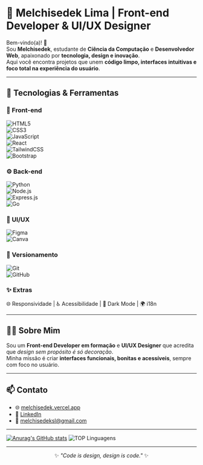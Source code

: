 # 🎨 Melchisedek Lima | Front-end Developer & UI/UX Designer  

Bem-vindo(a)! 👋  
Sou **Melchisedek**, estudante de **Ciência da Computação** e **Desenvolvedor Web**, apaixonado por **tecnologia, design e inovação**.  
Aqui você encontra projetos que unem **código limpo, interfaces intuitivas e foco total na experiência do usuário**.  

---

## 🚀 Tecnologias & Ferramentas  

### 🎯 Front-end  
![HTML5](https://img.shields.io/badge/HTML5-E34F26?style=for-the-badge&logo=html5&logoColor=white)  
![CSS3](https://img.shields.io/badge/CSS3-1572B6?style=for-the-badge&logo=css3&logoColor=white)  
![JavaScript](https://img.shields.io/badge/JavaScript-F7DF1E?style=for-the-badge&logo=javascript&logoColor=black)  
![React](https://img.shields.io/badge/React-20232A?style=for-the-badge&logo=react&logoColor=61DAFB)  
![TailwindCSS](https://img.shields.io/badge/TailwindCSS-38B2AC?style=for-the-badge&logo=tailwind-css&logoColor=white)  
![Bootstrap](https://img.shields.io/badge/Bootstrap-7952B3?style=for-the-badge&logo=bootstrap&logoColor=white)  

### ⚙️ Back-end  
![Python](https://img.shields.io/badge/Python-3776AB?style=for-the-badge&logo=python&logoColor=white)  
![Node.js](https://img.shields.io/badge/Node.js-339933?style=for-the-badge&logo=node.js&logoColor=white)  
![Express.js](https://img.shields.io/badge/Express.js-000000?style=for-the-badge&logo=express&logoColor=white)  
![Go](https://img.shields.io/badge/Go-00ADD8?style=for-the-badge&logo=go&logoColor=white)  

### 🎨 UI/UX  
![Figma](https://img.shields.io/badge/Figma-F24E1E?style=for-the-badge&logo=figma&logoColor=white)  
![Canva](https://img.shields.io/badge/Canva-00C4CC?style=for-the-badge&logo=canva&logoColor=white)  

### 📂 Versionamento  
![Git](https://img.shields.io/badge/Git-F05032?style=for-the-badge&logo=git&logoColor=white)  
![GitHub](https://img.shields.io/badge/GitHub-181717?style=for-the-badge&logo=github&logoColor=white)  

### ✨ Extras  
🌐 Responsividade | ♿ Acessibilidade | 🌙 Dark Mode | 🌍 i18n  

---

## 🧑‍💻 Sobre Mim  
Sou um **Front-end Developer em formação** e **UI/UX Designer** que acredita que *design sem propósito é só decoração*.  
Minha missão é criar **interfaces funcionais, bonitas e acessíveis**, sempre com foco no usuário.  

---

## 📫 Contato  
- 🌐 [melchisedek.vercel.app](https://melchisedeksl.vercel.app/)  
- 💼 [LinkedIn](https://www.linkedin.com/in/melchisedek-de-sousa-lima)  
- 📧 melchisedeksl@gmail.com  

---

[![Anurag's GitHub stats](https://github-readme-stats.vercel.app/api?username=melky-yc)](https://github.com/melky-yc/github-readme-stats)
![TOP Linguagens](https://github-readme-stats.vercel.app/api/top-langs/?username=melky-yc&layout=compact&theme=dracula)

---

<p align="center">✨ <i>"Code is design, design is code."</i> ✨</p>
